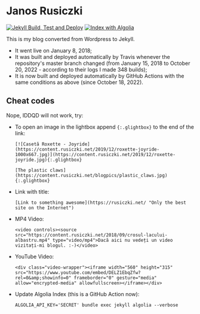Janos Rusiczki
==============
[![Jekyll Build, Test and Deploy](https://github.com/janosrusiczki/rusiczki.net/actions/workflows/jekyll-build-test-and-deploy.yml/badge.svg)](https://github.com/janosrusiczki/rusiczki.net/actions/workflows/jekyll-build-test-and-deploy.yml) [![Index with Algolia](https://github.com/janosrusiczki/rusiczki.net/actions/workflows/algolia-index.yml/badge.svg)](https://github.com/janosrusiczki/rusiczki.net/actions/workflows/algolia-index.yml)

This is my blog converted from Wordpress to Jekyll.

* It went live on January 8, 2018;
* It was built and deployed automatically by Travis whenever the repository's master branch changed (from January 15, 2018 to October 20, 2022 - according to their logs I made 348 builds);
* It is now built and deployed automatically by GitHub Actions with the same conditions as above (since October 18, 2022).

## Cheat codes

Nope, IDDQD will not work, try:

* To open an image in the lightbox append `{:.glightbox}` to the end of the link:

  `[![Casetă Roxette - Joyride](https://content.rusiczki.net/2019/12/roxette-joyride-1000x667.jpg)](https://content.rusiczki.net/2019/12/roxette-joyride.jpg){:.glightbox}`

  `[The plastic claws](https://content.rusiczki.net/blogpics/plastic_claws.jpg){:.glightbox}`
  
* Link with title:

  `[Link to something awesome](https://rusiczki.net/ "Only the best site on the Internet")`

* MP4 Video:

  `<video controls><source src="https://content.rusiczki.net/2018/09/crosul-lacului-albastru.mp4" type="video/mp4">Dacă aici nu vedeți un video vizitați-mi blogul. :-)</video>`
* YouTube Video:
  
  `<div class="video-wrapper"><iframe width="560" height="315" src="https://www.youtube.com/embed/DELZ1EbqZfw?rel=0&amp;showinfo=0" frameborder="0" gesture="media" allow="encrypted-media" allowfullscreen></iframe></div>`
* Update Algolia Index (this is a GitHub Action now):

  `ALGOLIA_API_KEY='SECRET' bundle exec jekyll algolia --verbose`
